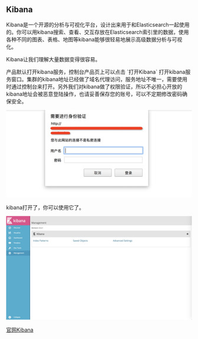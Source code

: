 

## Kibana

Kibana是一个开源的分析与可视化平台，设计出来用于和Elasticsearch一起使用的。你可以用kibana搜索、查看、交互存放在Elasticsearch索引里的数据，使用各种不同的图表、表格、地图等kibana能够很轻易地展示高级数据分析与可视化。

Kibana让我们理解大量数据变得很容易。

产品默认打开kibana服务，控制台产品页上可以点击 \`打开Kibana\`
打开kibana服务窗口。集群的kibana地址已经做了域名代理访问，服务地址不唯一，需要使用时通过控制台来打开。另外我们对kibana做了权限验证，所以不必担心开放的kibana地址会被恶意登陆操作，也请妥善保存您的账号，可以不定期修改密码确保安全。

![image](/images/operate/detail_kibana_1.jpg)

kibana打开了，你可以使用它了。

![image](/images/operate/detail_kibana_2.jpg)

[官网Kibana](https://www.elastic.co/guide/en/kibana/5.5/index.html)
